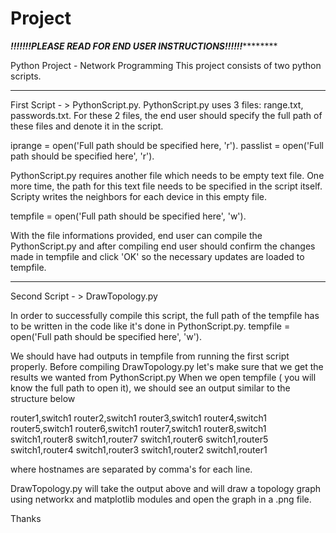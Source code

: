 # Project
*****!!!!!!!PLEASE READ FOR END USER INSTRUCTIONS!!!!!!*************

Python Project - Network Programming
This project consists of two python scripts.
******************************************************************************************************************************************
First Script - > PythonScript.py.
PythonScript.py uses 3 files:
range.txt,
passwords.txt. 
For these 2 files, the end user should specify the full path of these files and denote it in the script.

iprange = open('Full path should be specified here, 'r').
passlist = open('Full path should be specified here', 'r').

PythonScript.py requires another file which needs to be empty text file. One more time, the path for this text file needs to be specified in the script itself. Scripty writes the neighbors for each device in this empty file. 

tempfile = open('Full path should be specified here', 'w').

With the file informations provided, end user can compile the PythonScript.py and after compiling end user should confirm the changes made in tempfile and click 'OK' so the necessary updates are loaded to tempfile.

****************************************************************************************************************************************
Second Script - > DrawTopology.py

In order to successfully compile this script, the full path of the tempfile has to be written in the code like it's done in PythonScript.py.
tempfile = open('Full path should be specified here', 'w').

We should have had outputs in tempfile from running the first script properly. Before compiling DrawTopology.py let's make sure that we get the results we wanted from PythonScript.py 
When we open tempfile ( you will know the full path to open it), we should see an output similar to the structure below

router1,switch1
router2,switch1
router3,switch1
router4,switch1
router5,switch1
router6,switch1
router7,switch1
router8,switch1
switch1,router8
switch1,router7
switch1,router6
switch1,router5
switch1,router4
switch1,router3
switch1,router2
switch1,router1

where hostnames are separated by comma's for each line.

DrawTopology.py will take the output above and will draw a topology graph using networkx and matplotlib modules and open the graph in a .png file.

Thanks

